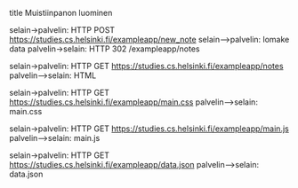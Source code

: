 title Muistiinpanon luominen

selain->palvelin: HTTP POST https://studies.cs.helsinki.fi/exampleapp/new_note
selain-->palvelin: lomake data
palvelin->selain: HTTP 302 /exampleapp/notes

selain->palvelin: HTTP GET https://studies.cs.helsinki.fi/exampleapp/notes
palvelin-->selain: HTML

selain->palvelin: HTTP GET https://studies.cs.helsinki.fi/exampleapp/main.css
palvelin-->selain: main.css

selain->palvelin: HTTP GET https://studies.cs.helsinki.fi/exampleapp/main.js
palvelin-->selain: main.js

selain->palvelin: HTTP GET https://studies.cs.helsinki.fi/exampleapp/data.json
palvelin-->selain: data.json
